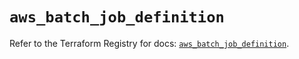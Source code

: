 # `aws_batch_job_definition`

Refer to the Terraform Registry for docs: [`aws_batch_job_definition`](https://registry.terraform.io/providers/hashicorp/aws/5.49.0/docs/resources/batch_job_definition).
